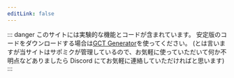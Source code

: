```yaml
---
editLink: false
---
```


::: danger
このサイトには実験的な機能とコードが含まれています。
安定版のコードをダウンロードする場合は[GCT Generator](https://gct.zint.ch/)を使ってください。
(とは言いますが当サイトはサポミクが管理しているので、お気軽に使っていただいて何か不明点などありましたら Discord にてお気軽に連絡していただければと思います)
:::

<Generator />
